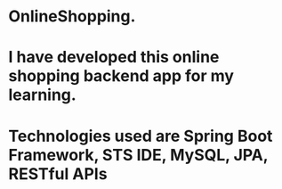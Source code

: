 # OnlineShopping.
# I have developed this online shopping backend app for my learning.
# Technologies used are Spring Boot Framework, STS IDE, MySQL, JPA, RESTful APIs
